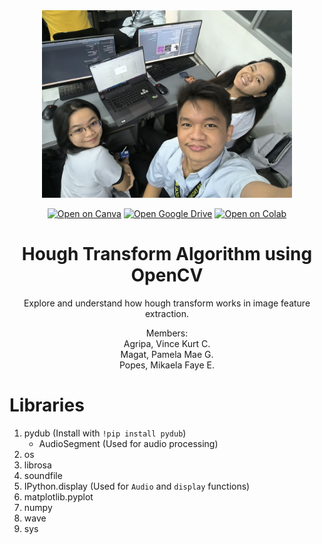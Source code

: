 <div align="center">
  <img src="Group Picture.jpg" alt="Logo" width="400" height="300" />
  
  [![Open on Canva](https://img.shields.io/badge/Canva-%2300C4CC.svg?style=for-the-badge&logo=Canva&logoColor=white)](https://www.canva.com/design/DAFzZ2wu6Oc/_LhQ618b010hEEK2F8Qs3g/edit?utm_content=DAFzZ2wu6Oc&utm_campaign=designshare&utm_medium=link2&utm_source=sharebutton)
  [![Open Google Drive](https://img.shields.io/badge/Google%20Drive-4285F4?style=for-the-badge&logo=googledrive&color=4285F4)]([https://drive.google.com/drive/folders/1Os2Snu2mwzi4OKm8ulwivxAgM_ryU1Gw?usp=sharing](https://drive.google.com/drive/folders/1NKUxMwYUoGceTN6fMgtHR8ASySn6oB2d?usp=sharing))
  [![Open on Colab](https://img.shields.io/badge/Colab-F9AB00?style=for-the-badge&logo=googlecolab&color=525252)]([https://colab.research.google.com/drive/1NYzmnmK8G5PxIhz0wlRkENfYPl-z3vBz](https://colab.research.google.com/drive/1mVWlOP9DlQBs3CcIvZVK2JFoYFHGBGFy?usp=sharing))

  # Hough Transform Algorithm using OpenCV
  Explore and understand how hough transform works in image feature extraction. <br>

  Members:<br>
    Agripa, Vince Kurt C. <br>
    Magat, Pamela Mae G. <br>
    Popes, Mikaela Faye E. <br>
</div>

# Libraries

1. pydub (Install with `!pip install pydub`)
   - AudioSegment (Used for audio processing)
2. os
3. librosa
4. soundfile
5. IPython.display (Used for `Audio` and `display` functions)
6. matplotlib.pyplot
7. numpy
8. wave
9. sys


